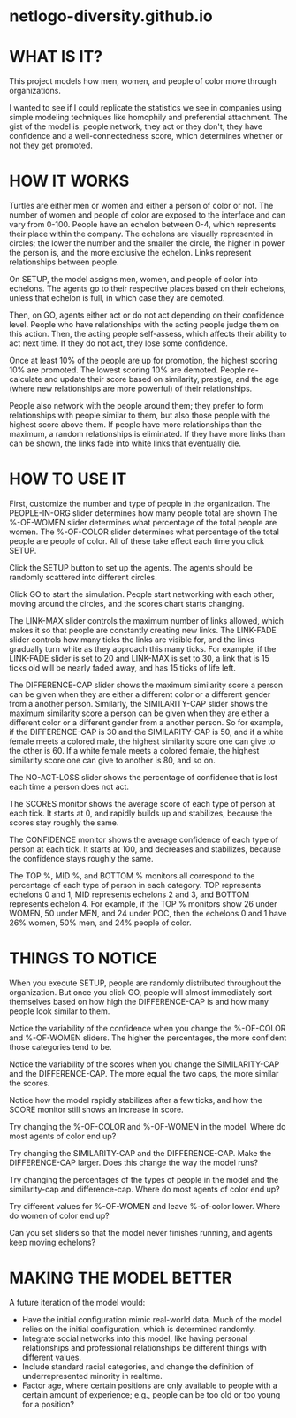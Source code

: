 # netlogo-diversity.github.io

# WHAT IS IT?
This project models how men, women, and people of color move through organizations. 

I wanted to see if I could replicate the statistics we see in companies using simple modeling techniques like homophily and preferential attachment. The gist of the model is: people network, they act or they don't, they have confidence and a well-connectedness score, which determines whether or not they get promoted. 

# HOW IT WORKS
Turtles are either men or women and either a person of color or not. The number of women and people of color are exposed to the interface and can vary from 0-100. People have an echelon between 0-4, which represents their place within the company. The echelons are visually represented in circles; the lower the number and the smaller the circle, the higher in power the person is, and the more exclusive the echelon. Links represent relationships between people.

On SETUP, the model assigns men, women, and people of color into echelons. The agents go to their respective places based on their echelons, unless that echelon is full, in which case they are demoted.

Then, on GO, agents either act or do not act depending on their confidence level. People who have relationships with the acting people judge them on this action. Then, the acting people self-assess, which affects their ability to act next time. If they do not act, they lose some confidence.

Once at least 10% of the people are up for promotion, the highest scoring 10% are promoted. The lowest scoring 10% are demoted. People re-calculate and update their score based on similarity, prestige, and the age (where new relationships are more powerful) of their relationships.

People also network with the people around them; they prefer to form relationships with people similar to them, but also those people with the highest score above them. If people have more relationships than the maximum, a random relationships is eliminated. If they have more links than can be shown, the links fade into white links that eventually die.

# HOW TO USE IT
First, customize the number and type of people in the organization. The PEOPLE-IN-ORG slider determines how many people total are shown The %-OF-WOMEN slider determines what percentage of the total people are women. The %-OF-COLOR slider determines what percentage of the total people are people of color. All of these take effect each time you click SETUP.

Click the SETUP button to set up the agents. The agents should be randomly scattered into different circles.

Click GO to start the simulation. People start networking with each other, moving around the circles, and the scores chart starts changing.

The LINK-MAX slider controls the maximum number of links allowed, which makes it so that people are constantly creating new links. The LINK-FADE slider controls how many ticks the links are visible for, and the links gradually turn white as they approach this many ticks. For example, if the LINK-FADE slider is set to 20 and LINK-MAX is set to 30, a link that is 15 ticks old will be nearly faded away, and has 15 ticks of life left.

The DIFFERENCE-CAP slider shows the maximum similarity score a person can be given when they are either a different color or a different gender from a another person. Similarly, the SIMILARITY-CAP slider shows the maximum similarity score a person can be given when they are either a different color or a different gender from a another person. So for example, if the DIFFERENCE-CAP is 30 and the SIMILARITY-CAP is 50, and if a white female meets a colored male, the highest similarity score one can give to the other is 60. If a white female meets a colored female, the highest similarity score one can give to another is 80, and so on.

The NO-ACT-LOSS slider shows the percentage of confidence that is lost each time a person does not act.

The SCORES monitor shows the average score of each type of person at each tick. It starts at 0, and rapidly builds up and stabilizes, because the scores stay roughly the same.

The CONFIDENCE monitor shows the average confidence of each type of person at each tick. It starts at 100, and decreases and stabilizes, because the confidence stays roughly the same.

The TOP %, MID %, and BOTTOM % monitors all correspond to the percentage of each type of person in each category. TOP represents echelons 0 and 1, MID represents echelons 2 and 3, and BOTTOM represents echelon 4. For example, if the TOP % monitors show 26 under WOMEN, 50 under MEN, and 24 under POC, then the echelons 0 and 1 have 26% women, 50% men, and 24% people of color.

# THINGS TO NOTICE
When you execute SETUP, people are randomly distributed throughout the organization. But once you click GO, people will almost immediately sort themselves based on how high the DIFFERENCE-CAP is and how many people look similar to them.

Notice the variability of the confidence when you change the %-OF-COLOR and %-OF-WOMEN sliders. The higher the percentages, the more confident those categories tend to be.

Notice the variability of the scores when you change the SIMILARITY-CAP and the DIFFERENCE-CAP. The more equal the two caps, the more similar the scores.

Notice how the model rapidly stabilizes after a few ticks, and how the SCORE monitor still shows an increase in score.

Try changing the %-OF-COLOR and %-OF-WOMEN in the model. Where do most agents of color end up?

Try changing the SIMILARITY-CAP and the DIFFERENCE-CAP. Make the DIFFERENCE-CAP larger. Does this change the way the model runs?

Try changing the percentages of the types of people in the model and the similarity-cap and difference-cap. Where do most agents of color end up?

Try different values for %-OF-WOMEN and leave %-of-color lower. Where do women of color end up?

Can you set sliders so that the model never finishes running, and agents keep moving echelons?

# MAKING THE MODEL BETTER

A future iteration of the model would: 

- Have the initial configuration mimic real-world data. Much of the model relies on the initial configuration, which is determined randomly. 
- Integrate social networks into this model, like having personal relationships and professional relationships be different things with different values. 
- Include standard racial categories, and change the definition of underrepresented minority in realtime. 
- Factor age, where certain positions are only available to people with a certain amount of experience; e.g., people can be too old or too young for a position?
